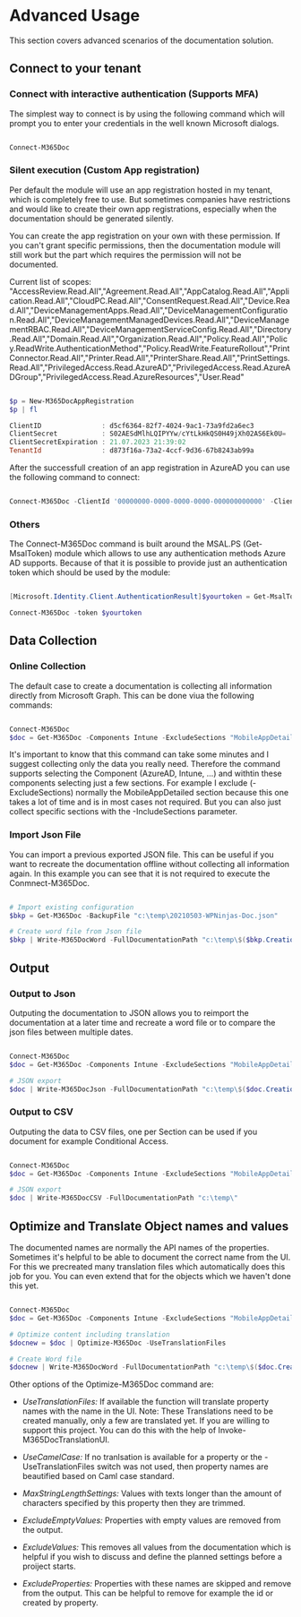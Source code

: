 # Advanced Usage

This section covers advanced scenarios of the documentation solution.

## Connect to your tenant

### Connect with interactive authentication (Supports MFA)

The simplest way to connect is by using the following command which will prompt you to enter your credentials in the well known Microsoft dialogs.

```powershell

Connect-M365Doc

```

### Silent execution (Custom App registration)

Per default the module will use an app registration hosted in my tenant, which is completely free to use. But sometimes companies have restrictions and would like to create their own app registrations, especially when the documentation should be generated silently.

You can create the app registration on your own with these permission. If you can't grant specific permissions, then the documentation module will still work but the part which requires the permission will not be documented.

Current list of scopes:
"AccessReview.Read.All","Agreement.Read.All","AppCatalog.Read.All","Application.Read.All","CloudPC.Read.All","ConsentRequest.Read.All","Device.Read.All","DeviceManagementApps.Read.All","DeviceManagementConfiguration.Read.All","DeviceManagementManagedDevices.Read.All","DeviceManagementRBAC.Read.All","DeviceManagementServiceConfig.Read.All","Directory.Read.All","Domain.Read.All","Organization.Read.All","Policy.Read.All","Policy.ReadWrite.AuthenticationMethod","Policy.ReadWrite.FeatureRollout","PrintConnector.Read.All","Printer.Read.All","PrinterShare.Read.All","PrintSettings.Read.All","PrivilegedAccess.Read.AzureAD","PrivilegedAccess.Read.AzureADGroup","PrivilegedAccess.Read.AzureResources","User.Read"

```powershell

$p = New-M365DocAppRegistration
$p | fl

ClientID               : d5cf6364-82f7-4024-9ac1-73a9fd2a6ec3
ClientSecret           : S02AESdMlhLQIPYYw/cYtLkHkQS0H49jXh02AS6Ek0U=
ClientSecretExpiration : 21.07.2023 21:39:02
TenantId               : d873f16a-73a2-4ccf-9d36-67b8243ab99a


```

After the successfull creation of an app registration in AzureAD you can use the following command to connect:

```powershell

Connect-M365Doc -ClientId '00000000-0000-0000-0000-000000000000' -ClientSecret (ConvertTo-SecureString 'SuperSecretString' -AsPlainText -Force) -TenantId '00000000-0000-0000-0000-000000000000'

```

### Others

The Connect-M365Doc command is built around the MSAL.PS (Get-MsalToken) module which allows to use any authentication methods Azure AD supports. Because of that it is possible to provide just an authentication token which should be used by the module:

```powershell

[Microsoft.Identity.Client.AuthenticationResult]$yourtoken = Get-MsalToken

Connect-M365Doc -token $yourtoken

```

## Data Collection

### Online Collection

The default case to create a documentation is collecting all information directly from Microsoft Graph. This can be done viua the following commands:

```powershell

Connect-M365Doc
$doc = Get-M365Doc -Components Intune -ExcludeSections "MobileAppDetailed"

```

It's important to know that this command can take some minutes and I suggest collecting only the data you really need. Therefore the command supports selecting the Component (AzureAD, Intune, ...) and withtin these components selecting just a few sections. For example I exclude (-ExcludeSections) normally the MobileAppDetailed section because this one takes a lot of time and is in most cases not required. But you can also just collect specific sections with the -IncludeSections parameter.

### Import Json File

You can import a previous exported JSON file. This can be useful if you want to recreate the documentation offline without collecting all information again. In this example you can see that it is not required to execute the Conmnect-M365Doc.

```powershell

# Import existing configuration
$bkp = Get-M365Doc -BackupFile "c:\temp\20210503-WPNinjas-Doc.json"

# Create word file from Json file
$bkp | Write-M365DocWord -FullDocumentationPath "c:\temp\$($bkp.CreationDate.ToString("yyyyMMddHHmm"))-WPNinjas-DocBkp.docx"


```

## Output

### Output to Json

Outputing the documentation to JSON allows you to reimport the documentation at a later time and recreate a word file or to compare the json files between multiple dates.

```powershell

Connect-M365Doc
$doc = Get-M365Doc -Components Intune -ExcludeSections "MobileAppDetailed"

# JSON export
$doc | Write-M365DocJson -FullDocumentationPath "c:\temp\$($doc.CreationDate.ToString("yyyyMMddHHmm"))-WPNinjas-Doc.json"


```

### Output to CSV

Outputing the data to CSV files, one per Section can be used if you document for example Conditional Access.

```powershell

Connect-M365Doc
$doc = Get-M365Doc -Components Intune -ExcludeSections "MobileAppDetailed"

# JSON export
$doc | Write-M365DocCSV -FullDocumentationPath "c:\temp\"

```

## Optimize and Translate Object names and values

The documented names are normally the API names of the properties. Sometimes it's helpful to be able to document the correct name from the UI. For this we precreated many translation files which automatically does this job for you. You can even extend that for the objects which we haven't done this yet.

```powershell

Connect-M365Doc
$doc = Get-M365Doc -Components Intune -ExcludeSections "MobileAppDetailed"

# Optimize content including translation
$docnew = $doc | Optimize-M365Doc -UseTranslationFiles 

# Create Word file
$docnew | Write-M365DocWord -FullDocumentationPath "c:\temp\$($doc.CreationDate.ToString("yyyyMMddHHmm"))-WPNinjas-Doc-Translated.docx"

```

Other options of the Optimize-M365Doc command are:

- *UseTranslationFiles:* If available the function will translate property names with the name in the UI.
Note:
These Translations need to be created manually, only a few are translated yet. If you are willing
to support this project. You can do this with the help of Invoke-M365DocTranslationUI.

- *UseCamelCase:* If no tranlsation is available for a property or the -UseTranslationFiles switch was not used, then property names are beautified based on Caml case standard.

- *MaxStringLengthSettings:* Values with texts longer than the amount of characters specified by this property then they are trimmed.

- *ExcludeEmptyValues:* Properties with empty values are removed from the output.

- *ExcludeValues:* This removes all values from the documentation which is helpful if you wish to discuss and define the planned settings before a proiject starts.

- *ExcludeProperties:* Properties with these names are skipped and remove from the output. This can be helpful to remove for example the id or created by property.
